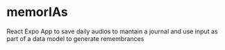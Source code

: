 # memorIAs
React Expo App to save daily audios to mantain a journal and use input as part of a data model to generate remembrances
